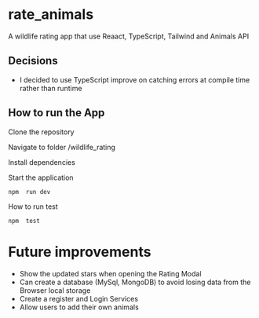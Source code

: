 # rate_animals
A wildlife rating app that use Reaact, TypeScript, Tailwind and Animals API


## Decisions

- I decided to use TypeScript improve on catching errors at compile time rather than runtime

## How to run the App

Clone the repository




Navigate to folder /wildlife_rating



Install dependencies


Start the application
  ```
npm  run dev
```


How to run test

```
npm  test
```


# Future improvements


- Show the updated stars when opening the Rating Modal
- Can create a database (MySql, MongoDB) to avoid losing data from the Browser local storage
- Create a register and Login Services
- Allow users to add their own animals
